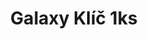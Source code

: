 ---
title: "Galaxy Klíč 1ks"
price: 30,- CZK nebo 2 Eura
pay_cz: "https://platby.hostify.cz/82906?currency=CZK&payment=Galaxy%20Klíč%201ks%20CZ"
pay_sk: "https://platby.hostify.cz/82906?currency=EUR&payment=Galaxy%20Klíč%201ks%20SK"
order: 1
---